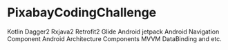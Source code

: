 # PixabayCodingChallenge
Kotlin
Dagger2
Rxjava2
Retrofit2
Glide
Android jetpack
Android Navigation Component 
Android Architecture Components 
MVVM
DataBinding
and etc.
